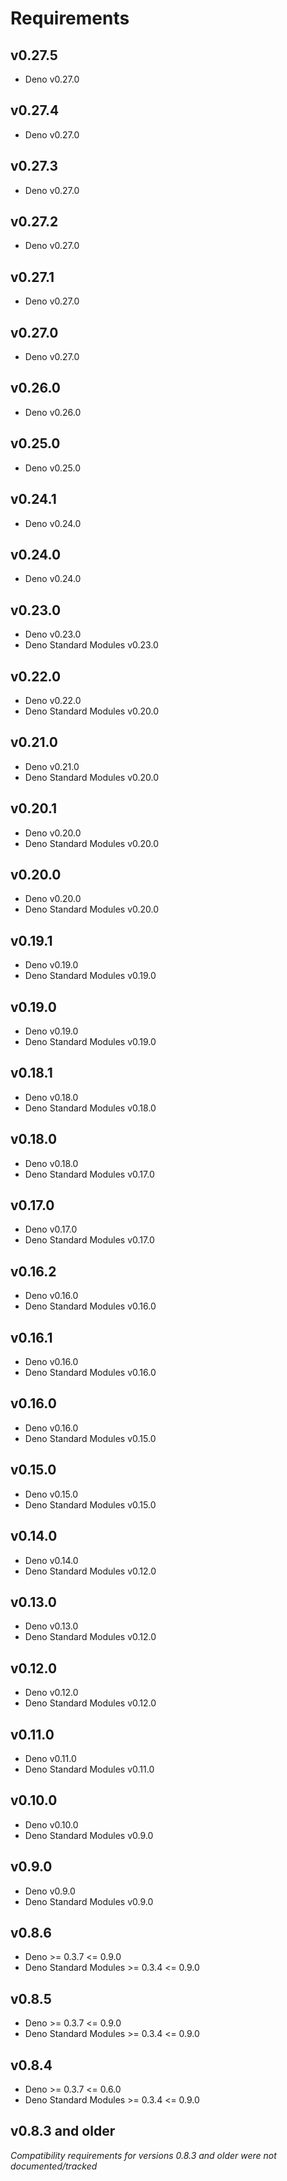 # Requirements

## v0.27.5

* Deno v0.27.0

## v0.27.4

* Deno v0.27.0

## v0.27.3

* Deno v0.27.0

## v0.27.2

* Deno v0.27.0

## v0.27.1

* Deno v0.27.0

## v0.27.0

* Deno v0.27.0

## v0.26.0

* Deno v0.26.0


## v0.25.0

* Deno v0.25.0

## v0.24.1

* Deno v0.24.0

## v0.24.0

* Deno v0.24.0

## v0.23.0

* Deno v0.23.0
* Deno Standard Modules v0.23.0

## v0.22.0

* Deno v0.22.0
* Deno Standard Modules v0.20.0

## v0.21.0

* Deno v0.21.0
* Deno Standard Modules v0.20.0

## v0.20.1

* Deno v0.20.0
* Deno Standard Modules v0.20.0

## v0.20.0

* Deno v0.20.0
* Deno Standard Modules v0.20.0

## v0.19.1

* Deno v0.19.0
* Deno Standard Modules v0.19.0

## v0.19.0

* Deno v0.19.0
* Deno Standard Modules v0.19.0

## v0.18.1

* Deno v0.18.0
* Deno Standard Modules v0.18.0

## v0.18.0

* Deno v0.18.0
* Deno Standard Modules v0.17.0

## v0.17.0

* Deno v0.17.0
* Deno Standard Modules v0.17.0

## v0.16.2

* Deno v0.16.0
* Deno Standard Modules v0.16.0

## v0.16.1

* Deno v0.16.0
* Deno Standard Modules v0.16.0

## v0.16.0

* Deno v0.16.0
* Deno Standard Modules v0.15.0

## v0.15.0

* Deno v0.15.0
* Deno Standard Modules v0.15.0

## v0.14.0

* Deno v0.14.0
* Deno Standard Modules v0.12.0

## v0.13.0

* Deno v0.13.0
* Deno Standard Modules v0.12.0

## v0.12.0

* Deno v0.12.0
* Deno Standard Modules v0.12.0

## v0.11.0

* Deno v0.11.0
* Deno Standard Modules v0.11.0

## v0.10.0

* Deno v0.10.0
* Deno Standard Modules v0.9.0

## v0.9.0

* Deno v0.9.0
* Deno Standard Modules v0.9.0


## v0.8.6

* Deno >= 0.3.7 <= 0.9.0
* Deno Standard Modules >= 0.3.4 <= 0.9.0

## v0.8.5

* Deno >= 0.3.7 <= 0.9.0
* Deno Standard Modules >= 0.3.4 <= 0.9.0

## v0.8.4

* Deno >= 0.3.7 <= 0.6.0
* Deno Standard Modules >= 0.3.4 <= 0.9.0

## v0.8.3 and older

_Compatibility requirements for versions 0.8.3 and older were not documented/tracked_
